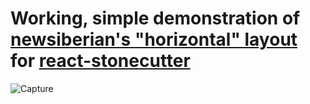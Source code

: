 # Working, simple demonstration of [newsiberian's "horizontal" layout](https://github.com/newsiberian/react-stonecutter/tree/horizontal) for [react-stonecutter](https://github.com/dantrain/react-stonecutter)

![Capture]("Capture.PNG")